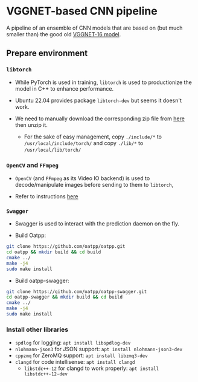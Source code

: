 # VGGNET-based CNN pipeline

A pipeline of an ensemble of CNN models that are based on (but much smaller
than) the good old
[VGGNET-16 model](https://www.kaggle.com/code/blurredmachine/vggnet-16-architecture-a-complete-guide).

## Prepare environment

### `libtorch`

* While PyTorch is used in training, `libtorch` is used to productionize the
model in C++ to enhance performance.

* Ubuntu 22.04 provides package `libtorch-dev` but seems it doesn't work.

* We need to manually download the corresponding zip file from
[here](https://pytorch.org/get-started/locally/) then unzip it.
  * For the sake of easy management, copy `./include/*` to
  `/usr/local/include/torch/` and copy `./lib/*` to `/usr/local/lib/torch/`


### `OpenCV` and `FFmpeg`

* `OpenCV` (and `FFmpeg` as its Video IO backend) is used to decode/manipulate
images before sending to them to `libtorch`,

* Refer to instructions
[here](https://github.com/alex-lt-kong/the-nitty-gritty/tree/main/c-cpp/cpp/06_poc/05_cudacodec-vs-ffmpeg)


### `Swagger`

* Swagger is used to interact with the prediction daemon on the fly.

* Build Oatpp:
```Bash
git clone https://github.com/oatpp/oatpp.git
cd oatpp && mkdir build && cd build
cmake ../
make -j4
sudo make install
```

* Build oatpp-swagger:
```Bash
git clone https://github.com/oatpp/oatpp-swagger.git
cd oatpp-swagger && mkdir build && cd build
cmake ../
make -j4
sudo make install
```

### Install other libraries

* `spdlog` for logging: `apt install libspdlog-dev`
* `nlohmann-json3` for JSON support: `apt install nlohmann-json3-dev`
* `cppzmq` for ZeroMQ support: `apt install libzmq3-dev`
* `clangd` for code intellisense: `apt install clangd`
  * `libstdc++-12` for clangd to work properly: `apt install libstdc++-12-dev`